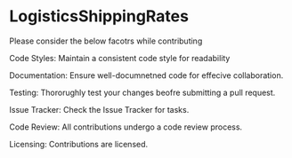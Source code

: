 # LogisticsShippingRates

Please consider the below facotrs while contributing

Code Styles:
Maintain a consistent code style for readability

Documentation:
Ensure well-documnetned code for effecive collaboration.

Testing:
Thororughly test your changes beofre submitting a pull request.

Issue Tracker:
Check the Issue Tracker for tasks.

Code Review:
All contributions undergo a code review process.

Licensing:
Contributions are licensed. 

